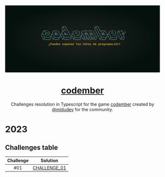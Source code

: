 <div align="center">

![Codember](./images/codember.webp)

# [codember](https://codember.dev)

Challenges resolution in Typescript for the game [codember](https://codember.dev/) created by [@midudev](https://github.com/midudev/) for the community.

</div>

# 2023

## Challenges table

| Challenge |                   Solution                   |
| :-------: | :------------------------------------------: |
|    #01    | [CHALLENGE_01](2023/challenge01/js/index.js) |
